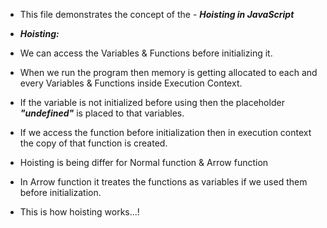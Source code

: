 * This file demonstrates the concept of the - **_Hoisting in JavaScript_**

* **_Hoisting:_**
* We can access the Variables & Functions before initializing it.
* When we run the program then memory is getting allocated to each and every Variables & Functions inside Execution Context.
* If the variable is not initialized before using then the placeholder _**"undefined"**_ is placed to that variables.
* If we access the function before initialization then in execution context the copy of that function is created.
* Hoisting is being differ for Normal function & Arrow function
* In Arrow function it treates the functions as variables if we used them before initialization.

* This is how hoisting works...!
